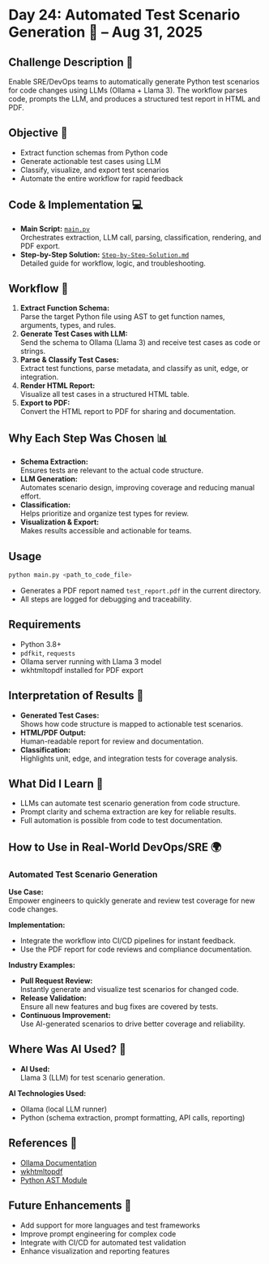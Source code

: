 # Day 24: Automated Test Scenario Generation 🚀 – Aug 31, 2025

## Challenge Description 🎯
Enable SRE/DevOps teams to automatically generate Python test scenarios for code changes using LLMs (Ollama + Llama 3). The workflow parses code, prompts the LLM, and produces a structured test report in HTML and PDF.

## Objective 🚀
- Extract function schemas from Python code
- Generate actionable test cases using LLM
- Classify, visualize, and export test scenarios
- Automate the entire workflow for rapid feedback

## Code & Implementation 💻
- **Main Script:** [`main.py`](./main.py)  
  Orchestrates extraction, LLM call, parsing, classification, rendering, and PDF export.
- **Step-by-Step Solution:** [`Step-by-Step-Solution.md`](./Step-by-Step-Solution.md)  
  Detailed guide for workflow, logic, and troubleshooting.


## Workflow 🔄
1. **Extract Function Schema:**  
   Parse the target Python file using AST to get function names, arguments, types, and rules.
2. **Generate Test Cases with LLM:**  
   Send the schema to Ollama (Llama 3) and receive test cases as code or strings.
3. **Parse & Classify Test Cases:**  
   Extract test functions, parse metadata, and classify as unit, edge, or integration.
4. **Render HTML Report:**  
   Visualize all test cases in a structured HTML table.
5. **Export to PDF:**  
   Convert the HTML report to PDF for sharing and documentation.

## Why Each Step Was Chosen 📊
- **Schema Extraction:**  
  Ensures tests are relevant to the actual code structure.
- **LLM Generation:**  
  Automates scenario design, improving coverage and reducing manual effort.
- **Classification:**  
  Helps prioritize and organize test types for review.
- **Visualization & Export:**  
  Makes results accessible and actionable for teams.

## Usage

```bash
python main.py <path_to_code_file>
```
- Generates a PDF report named `test_report.pdf` in the current directory.
- All steps are logged for debugging and traceability.

## Requirements

- Python 3.8+
- `pdfkit`, `requests`
- Ollama server running with Llama 3 model
- wkhtmltopdf installed for PDF export

## Interpretation of Results 🧠
- **Generated Test Cases:**  
  Shows how code structure is mapped to actionable test scenarios.
- **HTML/PDF Output:**  
  Human-readable report for review and documentation.
- **Classification:**  
  Highlights unit, edge, and integration tests for coverage analysis.

## What Did I Learn 🧩
- LLMs can automate test scenario generation from code structure.
- Prompt clarity and schema extraction are key for reliable results.
- Full automation is possible from code to test documentation.

## How to Use in Real-World DevOps/SRE 🌍

### Automated Test Scenario Generation
**Use Case:**  
Empower engineers to quickly generate and review test coverage for new code changes.

**Implementation:**  
- Integrate the workflow into CI/CD pipelines for instant feedback.
- Use the PDF report for code reviews and compliance documentation.

**Industry Examples:**  
- **Pull Request Review:**  
  Instantly generate and visualize test scenarios for changed code.
- **Release Validation:**  
  Ensure all new features and bug fixes are covered by tests.
- **Continuous Improvement:**  
  Use AI-generated scenarios to drive better coverage and reliability.

## Where Was AI Used? 🤖

- **AI Used:**  
  Llama 3 (LLM) for test scenario generation.

**AI Technologies Used:**  
- Ollama (local LLM runner)
- Python (schema extraction, prompt formatting, API calls, reporting)

## References 📖
- [Ollama Documentation](https://ollama.com/docs)
- [wkhtmltopdf](https://wkhtmltopdf.org/)
- [Python AST Module](https://docs.python.org/3/library/ast.html)

## Future Enhancements 🚀
- Add support for more languages and test frameworks
- Improve prompt engineering for complex code
- Integrate with CI/CD for automated test validation
- Enhance visualization and reporting features
